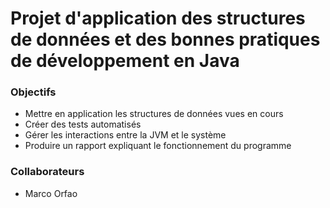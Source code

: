 # Projet d'application des structures de données et des bonnes pratiques de développement en Java

### Objectifs
- Mettre en application les structures de données vues en cours
- Créer des tests automatisés
- Gérer les interactions entre la JVM et le système
- Produire un rapport expliquant le fonctionnement du programme

### Collaborateurs
- Marco Orfao